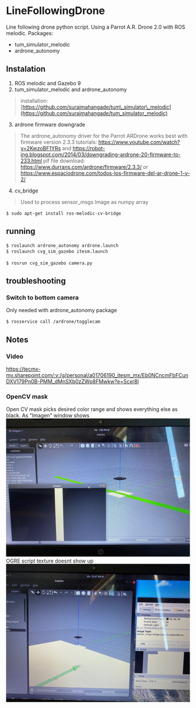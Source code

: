 # LineFollowingDrone

Line following drone python script. Using a Parrot A.R. Drone 2.0 with ROS melodic.
Packages:

- tum\_simulator\_melodic
- ardrone_autonomy

## Instalation

1. ROS melodic and Gazebo 9
2. tum\_simulator\_melodic and ardrone_autonomy

> installation: [https://github.com/surajmahangade/tum\_simulator\_melodic](https://github.com/surajmahangade/tum_simulator_melodic)

3.  ardrone firmware downgrade

> The ardrone_autonomy driver for the Parrot ARDrone works best with firmware version 2.3.3
> tutorials: <https://www.youtube.com/watch?v=2KwzoBF1YRs> and <https://robot-ing.blogspot.com/2014/03/downgrading-ardrone-20-firmware-to-233.html>
> plf file download: <https://www.durrans.com/ardrone/firmware/2.3.3/> or
> <https://www.espaciodrone.com/todos-los-firmware-del-ar-drone-1-y-2/>

4. cv_bridge

> Used to process sensor_msgs Image as numpy array

```
$ sudo apt-get install ros-melodic-cv-bridge 
```

## running

```
$ roslaunch ardrone_autonomy ardrone.launch
$ roslaunch cvg_sim_gazebo itesm.launch

$ rosrun cvg_sim_gazebo camera.py 
```

## troubleshooting

### Switch to bottom camera

Only needed with ardrone_autonomy package

```
$ rosservice call /ardrone/togglecam 
```

## Notes

### Video

<https://tecmx-my.sharepoint.com/:v:/g/personal/a01706190_itesm_mx/Eb0NCncmFbFCunDXV179Pn0B-PMM_dMnSXb0zZWp8FMwkw?e=Scxr8I> 

### OpenCV mask

Open CV mask picks desired color range and shows everything else as black. As "Imagen" window shows
![](/_resources/447f92aef2d04e23b9679112db9257e9.jpg)
OGRE script texture doesnt show up
![](/_resources/026a6fe96594466f94087da228afb1fb.jpg)
